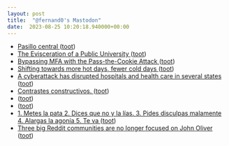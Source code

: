 ```yaml
---
layout: post
title:  "@fernand0's Mastodon"
date:  2023-08-25 10:20:18.940000+00:00
---
```

*  [Pasillo central ](https://www.flickr.com/photos/fernand0/53125215124) ([toot](https://mastodon.social/@fernand0/110949749158022951))
*  [The Evisceration of a Public University ](https://www.thenation.com/article/society/wvu-cuts-higher-education) ([toot](https://mastodon.social/@fernand0/110949725167172479))
*  [Bypassing MFA with the Pass-the-Cookie Attack ](https://blog.netwrix.com/2022/11/29/bypassing-mfa-with-pass-the-cookie-attack) ([toot](https://mastodon.social/@fernand0/110949586030418179))
*  [Shifting towards more hot days, fewer cold days ](https://flowingdata.com/2023/08/16/shifting-towards-more-hot-days-fewer-cold-days) ([toot](https://mastodon.social/@fernand0/110949275445054470))
*  [A cyberattack has disrupted hospitals and health care in several states ](https://apnews.com/article/cyberattack-hospital-emergency-outage-4c808c1dad8686458ecbeababd08fec) ([toot](https://mastodon.social/@fernand0/110948988247845707))
*  [Contrastes constructivos. ](https://avecesunafoto.wordpress.com/2023/08/24/contrastes-constructivos) ([toot](https://mastodon.social/@fernand0/110946209475898996))
*  [ ](https://social.juanlu.space/@astrojuanlu) ([toot](https://mastodon.social/@fernand0/110946054272053059))
*  [ ](https://mastodon.social/@tuneintodetuned) ([toot](https://mastodon.social/@fernand0/110946050768625371))
*  [1. Metes la pata 2. Dices que no y la lías. 3. Pides disculpas malamente 4. Alargas la agonía 5. Te va ](https://mastodon.social/@fernand0/110945988010435139) ([toot](https://mastodon.social/@fernand0/110945988010435139))
*  [Three big Reddit communities are no longer focused on John Oliver ](https://www.theverge.com/2023/8/3/23818673/reddit-communities-subreddits-john-oliver-remove-rule) ([toot](https://mastodon.social/@fernand0/110945721267043031))
